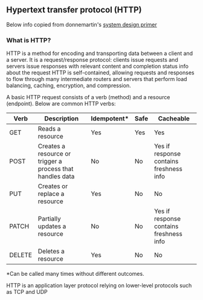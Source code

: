 ## Hypertext transfer protocol (HTTP)

Below info copied from donnemartin's [system design primer](https://github.com/donnemartin/system-design-primer#hypertext-transfer-protocol-http)


### What is HTTP?

HTTP is a method for encoding and transporting data between a client and a server.
It is a request/response protocol:
clients issue requests and servers issue responses with relevant content and completion status info about the request
HTTP is self-contained, allowing requests and responses to flow through many intermediate routers and servers that perform load balancing, caching, encryption, and compression.

A basic HTTP request consists of a verb (method) and a resource (endpoint). Below are common HTTP verbs:

| Verb | Description | Idempotent* | Safe | Cacheable |
|---|---|---|---|---|
| GET | Reads a resource | Yes | Yes | Yes |
| POST | Creates a resource or trigger a process that handles data | No | No | Yes if response contains freshness info |
| PUT | Creates or replace a resource | Yes | No | No |
| PATCH | Partially updates a resource | No | No | Yes if response contains freshness info |
| DELETE | Deletes a resource | Yes | No | No |

*Can be called many times without different outcomes.

HTTP is an application layer protocol relying on lower-level protocols such as TCP and UDP
